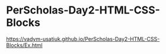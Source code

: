 # PerScholas-Day2-HTML-CSS-Blocks
https://vadym-usatiuk.github.io/PerScholas-Day2-HTML-CSS-Blocks/Ex.html
